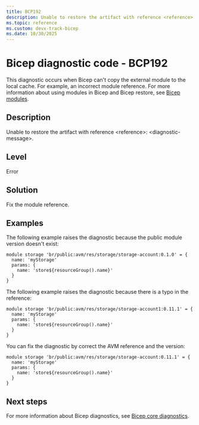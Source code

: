 ```yaml
---
title: BCP192
description: Unable to restore the artifact with reference <reference>.
ms.topic: reference
ms.custom: devx-track-bicep
ms.date: 10/30/2025
---
```


# Bicep diagnostic code - BCP192

This diagnostic occurs when Bicep can't copy the external module to the local cache. For example, an incorrect module reference. For more information about using modules in Bicep and Bicep restore, see [Bicep modules](../modules.md).

## Description

Unable to restore the artifact with reference \<reference>: \<diagnostic-message>.

## Level

Error

## Solution

Fix the module reference.

## Examples

The following example raises the diagnostic because the public module version doesn't exist:

```bicep
module storage 'br/public:avm/res/storage/storage-account:0.1.0' = {
  name: 'myStorage'
  params: {
    name: 'store${resourceGroup().name}'
  }
}
```

The following example raises the diagnostic because there is a typo in the reference:

```bicep
module storage 'br/public:avm/res/storage/storage-account1:0.11.1' = {
  name: 'myStorage'
  params: {
    name: 'store${resourceGroup().name}'
  }
}
```

You can fix the diagnostic by correct the AVM reference and the version:

```bicep
module storage 'br/public:avm/res/storage/storage-account:0.11.1' = {
  name: 'myStorage'
  params: {
    name: 'store${resourceGroup().name}'
  }
}
```

## Next steps

For more information about Bicep diagnostics, see [Bicep core diagnostics](../bicep-core-diagnostics.md).
